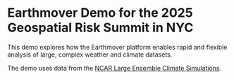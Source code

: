 # Earthmover Demo for the 2025 Geospatial Risk Summit in NYC

This demo explores how the Earthmover platform enables rapid and flexible analysis of large, complex weather and climate datasets.

The demo uses data from the [NCAR Large Ensemble Climate Simulations](https://www.cesm.ucar.edu/community-projects/lens).
